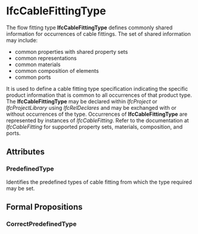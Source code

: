 # IfcCableFittingType

The flow fitting type **IfcCableFittingType** defines commonly shared information for occurrences of cable fittings. The set of shared information may include:

* common properties with shared property sets
* common representations
* common materials
* common composition of elements
* common ports

It is used to define a cable fitting type specification indicating the specific product information that is common to all occurrences of that product type. The **IfcCableFittingType** may be declared within _IfcProject_ or _IfcProjectLibrary_ using _IfcRelDeclares_ and may be exchanged with or without occurrences of the type. Occurrences of **IfcCableFittingType** are represented by instances of _IfcCableFitting_. Refer to the documentation at _IfcCableFitting_ for supported property sets, materials, composition, and ports.

## Attributes

### PredefinedType
Identifies the predefined types of cable fitting from which the type required may be set.

## Formal Propositions

### CorrectPredefinedType

